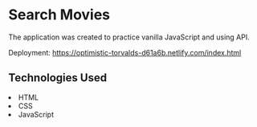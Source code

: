 <h1>Search Movies</h1>

The application was created to practice vanilla JavaScript and using API.

Deployment: https://optimistic-torvalds-d61a6b.netlify.com/index.html

<h2>Technologies Used</h2>
<li>HTML</li>
<li>CSS</li>
<li>JavaScript</li>
